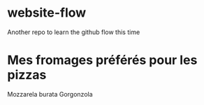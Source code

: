 # website-flow
Another repo to learn the github flow this time


# Mes fromages préférés pour les pizzas
Mozzarela burata
Gorgonzola